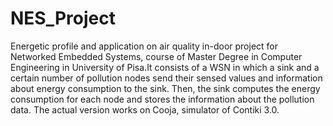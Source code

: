# NES_Project
Energetic profile and application on air quality in-door project for Networked Embedded Systems, course of Master Degree 
in Computer Engineering in University of Pisa.It consists of a WSN in which a sink and a certain number of pollution nodes
send their sensed values and information about energy consumption to the sink.
Then, the sink computes the energy consumption for each node and stores the information about the pollution data.
The actual version works on Cooja, simulator of Contiki 3.0. 
